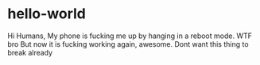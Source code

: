 # hello-world
Hi Humans,
My phone is fucking me up by hanging in a reboot mode. WTF bro
But now it is fucking working again, awesome. Dont want this thing to break already
